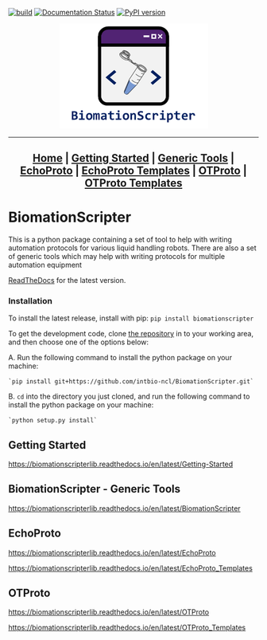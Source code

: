 [![build](https://github.com/intbio-ncl/BiomationScripterLib/actions/workflows/pytest.yml/badge.svg)](https://github.com/intbio-ncl/BiomationScripterLib/actions/workflows/pytest.yml) [![Documentation Status](https://readthedocs.org/projects/biomationscripterlib/badge/?version=latest)](https://biomationscripterlib.readthedocs.io/en/latest/?badge=latest) [![PyPI version](https://badge.fury.io/py/BiomationScripter.svg)](https://badge.fury.io/py/BiomationScripter)

<center>
<a href = "docs/index.md">
<img src="docs/wiki-images/Logo - Full Name - White BG.png" alt = "BiomationScripter Logo" width = "300"/>
</a>

---

[Home](docs/index.md) |
[Getting Started](docs/Getting-Started.md) |
[Generic Tools](docs/BiomationScripter.md) |
[EchoProto](docs/EchoProto.md) |
[EchoProto Templates](docs/EchoProto_Templates.md) |
[OTProto](docs/OTProto.md) |
[OTProto Templates](docs/OTProto_Templates.md)
---
</center>

# BiomationScripter

This is a python package containing a set of tool to help with writing automation protocols for various liquid handling robots. There are also a set of generic tools which may help with writing protocols for multiple automation equipment

[ReadTheDocs](https://biomationscripterlib.readthedocs.io/en/latest/) for the latest version.

### Installation

To install the latest release, install with pip: `pip install biomationscripter`

To get the development code, clone [the repository](https://github.com/intbio-ncl/BiomationScripter) in to your working area, and then choose one of the options below:

A. Run the following command to install the python package on your machine:

    `pip install git+https://github.com/intbio-ncl/BiomationScripter.git`

B. `cd` into the directory you just cloned, and run the following command to install the python package on your machine:

    `python setup.py install`

## Getting Started
https://biomationscripterlib.readthedocs.io/en/latest/Getting-Started

## BiomationScripter - Generic Tools
https://biomationscripterlib.readthedocs.io/en/latest/BiomationScripter

## EchoProto
https://biomationscripterlib.readthedocs.io/en/latest/EchoProto

https://biomationscripterlib.readthedocs.io/en/latest/EchoProto_Templates

## OTProto
https://biomationscripterlib.readthedocs.io/en/latest/OTProto

https://biomationscripterlib.readthedocs.io/en/latest/OTProto_Templates
